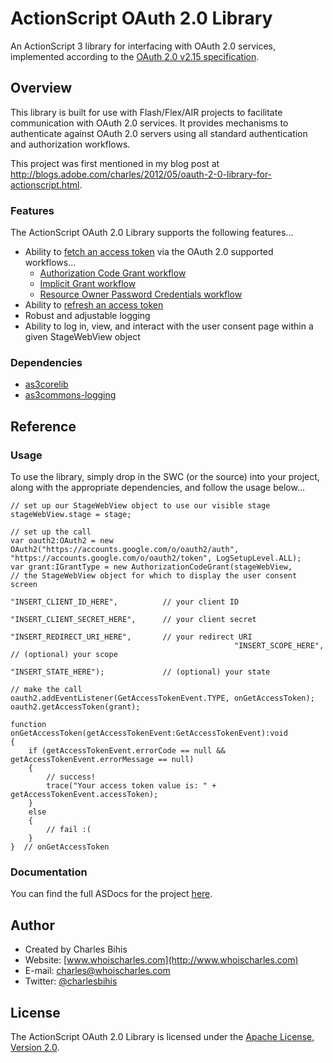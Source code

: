 # ActionScript OAuth 2.0 Library

An ActionScript 3 library for interfacing with OAuth 2.0 services, implemented according to the [OAuth 2.0 v2.15 specification](http://tools.ietf.org/html/draft-ietf-oauth-v2-15).

## Overview

This library is built for use with Flash/Flex/AIR projects to facilitate communication with OAuth 2.0 services.  It provides mechanisms to authenticate against OAuth 2.0 servers using all standard authentication and authorization workflows.

This project was first mentioned in my blog post at http://blogs.adobe.com/charles/2012/05/oauth-2-0-library-for-actionscript.html.

### Features

The ActionScript OAuth 2.0 Library supports the following features...

* Ability to [fetch an access token](http://tools.ietf.org/html/draft-ietf-oauth-v2-15#section-4) via the OAuth 2.0 supported workflows...
  * [Authorization Code Grant workflow](http://tools.ietf.org/html/draft-ietf-oauth-v2-15#section-4.1)
  * [Implicit Grant workflow](http://tools.ietf.org/html/draft-ietf-oauth-v2-15#section-4.2)
  * [Resource Owner Password Credentials workflow](http://tools.ietf.org/html/draft-ietf-oauth-v2-15#section-4.3)
* Ability to [refresh an access token](http://tools.ietf.org/html/draft-ietf-oauth-v2-15#section-6)
* Robust and adjustable logging
* Ability to log in, view, and interact with the user consent page within a given StageWebView object 

### Dependencies

* [as3corelib](https://github.com/mikechambers/as3corelib)
* [as3commons-logging](http://code.google.com/p/as3-commons/)

## Reference

### Usage

To use the library, simply drop in the SWC (or the source) into your project, along with the appropriate dependencies, and follow the usage below...

	// set up our StageWebView object to use our visible stage
	stageWebView.stage = stage;
	 
	// set up the call
	var oauth2:OAuth2 = new OAuth2("https://accounts.google.com/o/oauth2/auth", "https://accounts.google.com/o/oauth2/token", LogSetupLevel.ALL);
	var grant:IGrantType = new AuthorizationCodeGrant(stageWebView,						// the StageWebView object for which to display the user consent screen
													  "INSERT_CLIENT_ID_HERE",			// your client ID
													  "INSERT_CLIENT_SECRET_HERE",		// your client secret
													  "INSERT_REDIRECT_URI_HERE",		// your redirect URI
													  "INSERT_SCOPE_HERE",				// (optional) your scope
													  "INSERT_STATE_HERE");				// (optional) your state
	 
	// make the call
	oauth2.addEventListener(GetAccessTokenEvent.TYPE, onGetAccessToken);
	oauth2.getAccessToken(grant);
	 
	function onGetAccessToken(getAccessTokenEvent:GetAccessTokenEvent):void
	{
		if (getAccessTokenEvent.errorCode == null && getAccessTokenEvent.errorMessage == null)
		{
			// success!
			trace("Your access token value is: " + getAccessTokenEvent.accessToken);
		}
		else
		{
			// fail :(
		}
	}  // onGetAccessToken

### Documentation

You can find the full ASDocs for the project [here](http://charlesbihis.github.com/actionscript-oauth2/docs/).

## Author

* Created by Charles Bihis
* Website: [www.whoischarles.com](http://www.whoischarles.com)
* E-mail: [charles@whoischarles.com](mailto:charles@whoischarles.com)
* Twitter: [@charlesbihis](http://www.twitter.com/charlesbihis)

## License

The ActionScript OAuth 2.0 Library is licensed under the [Apache License, Version 2.0](http://www.apache.org/licenses/LICENSE-2.0).
